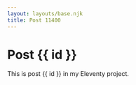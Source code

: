 ```yaml
---
layout: layouts/base.njk
title: Post 11400
---
```


# Post {{ id }}

This is post {{ id }} in my Eleventy project.
